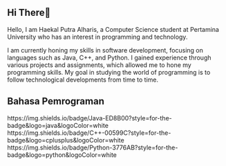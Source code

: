 <h2>Hi There👋</h2> 



<p>Hello, I am Haekal Putra Alharis, a Computer Science student at Pertamina University who has an interest in programming and technology.</p>

<p> I am currently honing my skills in software development, focusing on languages ​​such as Java, C++, and Python. I gained experience through various projects and assignments, which allowed me to hone my programming skills. My goal in studying the world of programming is to follow technological developments from time to time.</p>

<h2>Bahasa Pemrograman</h2>
https://img.shields.io/badge/Java-ED8B00?style=for-the-badge&logo=java&logoColor=white
https://img.shields.io/badge/C++-00599C?style=for-the-badge&logo=cplusplus&logoColor=white
https://img.shields.io/badge/Python-3776AB?style=for-the-badge&logo=python&logoColor=white


